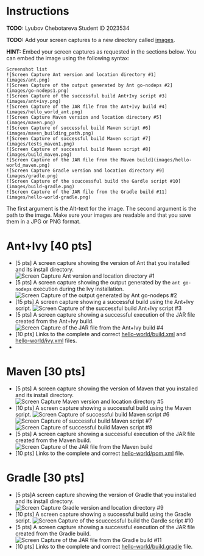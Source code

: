 # Instructions
**TODO:** Lyubov Chebotareva Student ID 2023534

**TODO:** Add your screen captures to a new directory called [images](images).

**HINT:** Embed your screen captures as requested in the sections below. You can embed the image using the following syntax:

```
Screenshot list
![Screen Capture Ant version and location directory #1](images/ant.png)
![Screen Capture of the output generated by Ant go-nodeps #2](images/go-nodeps1.png)
![Screen Capture of the successful build Ant+Ivy script #3](images/ant+ivy.png)
![Screen Capture of the JAR file from the Ant+Ivy build #4](images/hello_world_ant.png)
![Screen Capture Maven version and location directory #5](images/maven.png)
![Screen Capture of successful build Maven script #6](images/maven_building_path.png)
![Screen Capture of successful build Maven script #7](images/tests_maven1.png)
![Screen Capture of successful build Maven script #8](images/build_maven.png)
![Screen Capture of the JAR file from the Maven build](images/hello-world_maven.png)
![Screen Capture Gradle version and location directory #9](images/gradle.png)
![Screen Capture of the scuccessful build the Gardle script #10](images/build-gradle.png)
![Screen Capture of the JAR file from the Gradle build #11](images/hello-world-gradle.png)
```

The first argument is the Alt-text for the image. The second argument is the path to the image. Make sure your images are readable and that you save them in a JPG or PNG format.

# Ant+Ivy [40 pts]
- [5 pts] A screen capture showing the version of Ant that you installed and its install directory.
![Screen Capture Ant version and location directory #1](images/ant.png)
- [5 pts] A screen capture showing the output generated by the `ant go-nodeps` execution during the Ivy installation.
![Screen Capture of the output generated by Ant go-nodeps #2](images/go-nodeps1.png)
- [15 pts] A screen capture showing a successful build using the Ant+Ivy script.
![Screen Capture of the successful build Ant+Ivy script #3](images/ant+ivy.png)
- [5 pts] A screen capture showing a successful execution of the JAR file created from the Ant+Ivy build.
![Screen Capture of the JAR file from the Ant+Ivy build #4](images/hello_world_ant.png)
- [10 pts] Links to the complete and correct [hello-world/build.xml](hello-world/build.xml) and [hello-world/ivy.xml](hello-world/ivy.xml) files.
- 
# Maven [30 pts]
- [5 pts] A screen capture showing the version of Maven that you installed and its install directory.
![Screen Capture Maven version and location directory #5](images/maven.png)
- [10 pts] A screen capture showing a successful build using the Maven script.
![Screen Capture of successful build Maven script #6](images/maven_building_path.png)
![Screen Capture of successful build Maven script #7](images/tests_maven1.png)
![Screen Capture of successful build Maven script #8](images/build_maven.png)
- [5 pts] A screen capture showing a successful execution of the JAR file created from the Maven build.
![Screen Capture of the JAR file from the Maven build](images/hello-world_maven.png)
- [10 pts] Links to the complete and correct [hello-world/pom.xml](hello-world/pom.xml) file.

# Gradle [30 pts]
- [5 pts]A screen capture showing the version of Gradle that you installed and its install directory.
![Screen Capture Gradle version and location directory #9](images/gradle.png)
- [10 pts] A screen capture showing a successful build using the Gradle script.
![Screen Capture of the scuccessful build the Gardle script #10](images/build-gradle.png)
- [5 pts] A screen capture showing a successful execution of the JAR file created from the Gradle build.
![Screen Capture of the JAR file from the Gradle build #11](images/hello-world-gradle.png)
- [10 pts] Links to the complete and correct [hello-world/build.gradle](hello-world/build.gradle) file.
